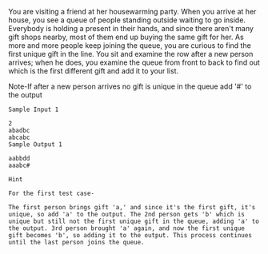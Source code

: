 You are visiting a friend at her housewarming party. When you arrive at her house, you see a queue of people standing outside waiting to go inside. Everybody is holding a present in their hands, and since there aren't many gift shops nearby, most of them end up buying the same gift for her. As more and more people keep joining the queue, you are curious to find the first unique gift in the line. You sit and examine the row after a new person arrives; when he does, you examine the queue from front to back to find out which is the first different gift and add it to your list.

Note-If after a new person arrives no gift is unique in the queue add '#' to the output


```
Sample Input 1 

2
abadbc
abcabc
Sample Output 1

aabbdd
aaabc#
```

```
Hint

For the first test case-

The first person brings gift 'a,' and since it's the first gift, it's unique, so add 'a' to the output. The 2nd person gets 'b' which is unique but still not the first unique gift in the queue, adding 'a' to the output. 3rd person brought 'a' again, and now the first unique gift becomes 'b', so adding it to the output. This process continues until the last person joins the queue.
```
